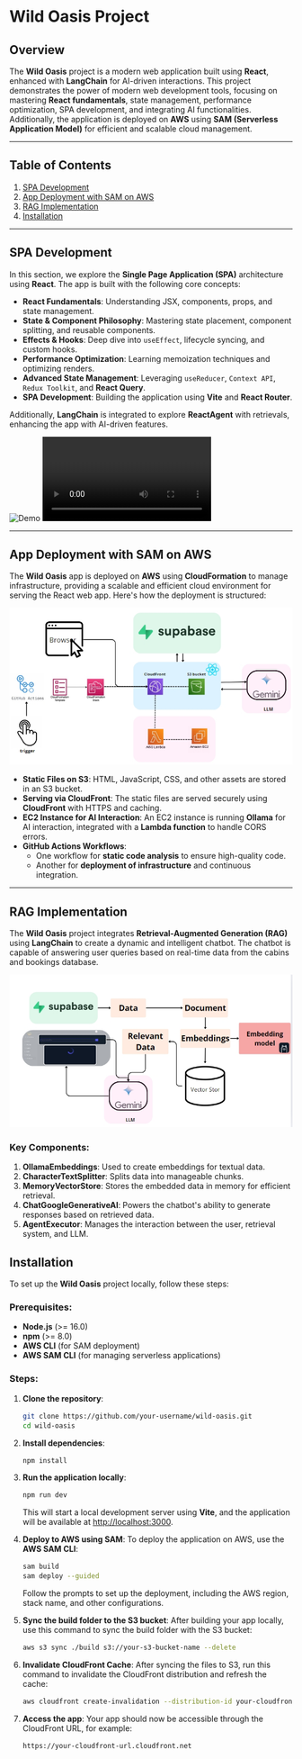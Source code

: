 # Wild Oasis Project

## Overview

The **Wild Oasis** project is a modern web application built using **React**, enhanced with **LangChain** for AI-driven interactions. This project demonstrates the power of modern web development tools, focusing on mastering **React fundamentals**, state management, performance optimization, SPA development, and integrating AI functionalities. Additionally, the application is deployed on **AWS** using **SAM (Serverless Application Model)** for efficient and scalable cloud management.

---

## Table of Contents

1. [SPA Development](#spa-development)
2. [App Deployment with SAM on AWS](#app-deployment-with-sam-on-aws)
3. [RAG Implementation](#rag-implementation)
4. [Installation](#installation)

---

## SPA Development

In this section, we explore the **Single Page Application (SPA)** architecture using **React**. The app is built with the following core concepts:

- **React Fundamentals**: Understanding JSX, components, props, and state management.
- **State & Component Philosophy**: Mastering state placement, component splitting, and reusable components.
- **Effects & Hooks**: Deep dive into `useEffect`, lifecycle syncing, and custom hooks.
- **Performance Optimization**: Learning memoization techniques and optimizing renders.
- **Advanced State Management**: Leveraging `useReducer`, `Context API`, `Redux Toolkit`, and **React Query**.
- **SPA Development**: Building the application using **Vite** and **React Router**.

Additionally, **LangChain** is integrated to explore **ReactAgent** with retrievals, enhancing the app with AI-driven features.

![Demo](./Images%20and%20demo/Vidéo.gif)
![Demo](./Images%20and%20demo/Vidéo.mp4)



---

## App Deployment with SAM on AWS

The **Wild Oasis** app is deployed on **AWS** using **CloudFormation** to manage infrastructure, providing a scalable and efficient cloud environment for serving the React web app. Here's how the deployment is structured:

![Alt text](./Images%20and%20demo/Deployment.jpeg)


- **Static Files on S3**: HTML, JavaScript, CSS, and other assets are stored in an S3 bucket.
- **Serving via CloudFront**: The static files are served securely using **CloudFront** with HTTPS and caching.
- **EC2 Instance for AI Interaction**: An EC2 instance is running **Ollama** for AI interaction, integrated with a **Lambda function** to handle CORS errors.
- **GitHub Actions Workflows**:
  - One workflow for **static code analysis** to ensure high-quality code.
  - Another for **deployment of infrastructure** and continuous integration.

---

## RAG Implementation

The **Wild Oasis** project integrates **Retrieval-Augmented Generation (RAG)** using **LangChain** to create a dynamic and intelligent chatbot. The chatbot is capable of answering user queries based on real-time data from the cabins and bookings database.

![Alt text](./Images%20and%20demo/RAG-Pipline.jpeg)

### Key Components:

1. **OllamaEmbeddings**: Used to create embeddings for textual data.
2. **CharacterTextSplitter**: Splits data into manageable chunks.
3. **MemoryVectorStore**: Stores the embedded data in memory for efficient retrieval.
4. **ChatGoogleGenerativeAI**: Powers the chatbot's ability to generate responses based on retrieved data.
5. **AgentExecutor**: Manages the interaction between the user, retrieval system, and LLM.

## Installation

To set up the **Wild Oasis** project locally, follow these steps:

### Prerequisites:

- **Node.js** (>= 16.0)
- **npm** (>= 8.0)
- **AWS CLI** (for SAM deployment)
- **AWS SAM CLI** (for managing serverless applications)

### Steps:

1. **Clone the repository**:

   ```bash
   git clone https://github.com/your-username/wild-oasis.git
   cd wild-oasis
   ```

2. **Install dependencies**:

   ```bash
   npm install
   ```

3. **Run the application locally**:

   ```bash
   npm run dev
   ```

   This will start a local development server using **Vite**, and the application will be available at [http://localhost:3000](http://localhost:3000).

4. **Deploy to AWS using SAM**:
   To deploy the application on AWS, use the **AWS SAM CLI**:
   ```bash
   sam build
   sam deploy --guided
   ```
   Follow the prompts to set up the deployment, including the AWS region, stack name, and other configurations.
5. **Sync the build folder to the S3 bucket**:
   After building your app locally, use this command to sync the build folder with the S3 bucket:

   ```bash
   aws s3 sync ./build s3://your-s3-bucket-name --delete
   ```

6. **Invalidate CloudFront Cache**:
   After syncing the files to S3, run this command to invalidate the CloudFront distribution and refresh the cache:

   ```bash
   aws cloudfront create-invalidation --distribution-id your-cloudfront-distribution-id --paths "/*"
   ```

7. **Access the app**:
   Your app should now be accessible through the CloudFront URL, for example:
   ```
   https://your-cloudfront-url.cloudfront.net
   ```
